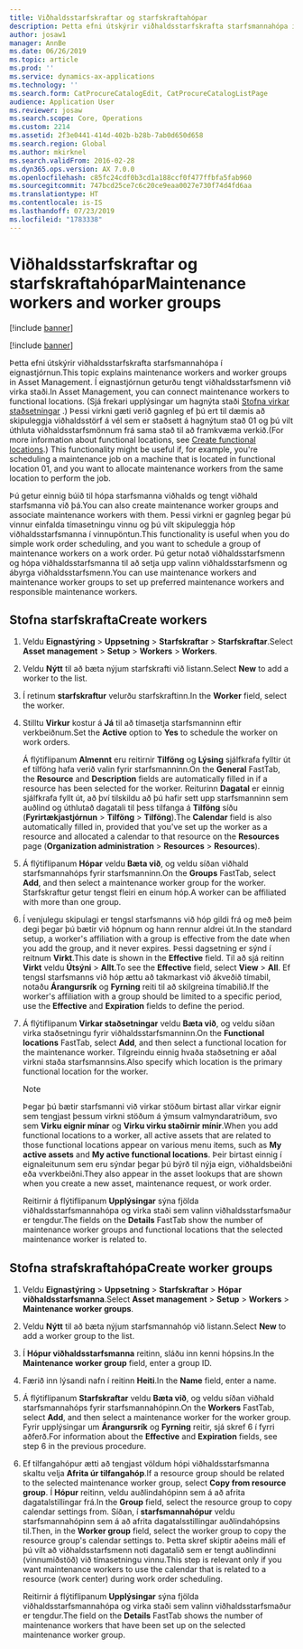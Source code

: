 ```yaml
---
title: Viðhaldsstarfskraftar og starfskraftahópar
description: Þetta efni útskýrir viðhaldsstarfskrafta starfsmannahópa í eignastjórnun.
author: josaw1
manager: AnnBe
ms.date: 06/26/2019
ms.topic: article
ms.prod: ''
ms.service: dynamics-ax-applications
ms.technology: ''
ms.search.form: CatProcureCatalogEdit, CatProcureCatalogListPage
audience: Application User
ms.reviewer: josaw
ms.search.scope: Core, Operations
ms.custom: 2214
ms.assetid: 2f3e0441-414d-402b-b28b-7ab0d650d658
ms.search.region: Global
ms.author: mkirknel
ms.search.validFrom: 2016-02-28
ms.dyn365.ops.version: AX 7.0.0
ms.openlocfilehash: c85fc24cdf0b3cd1a188ccf0f477ffbfa5fab960
ms.sourcegitcommit: 747bcd25ce7c6c20ce9eaa0027e730f74d4fd6aa
ms.translationtype: HT
ms.contentlocale: is-IS
ms.lasthandoff: 07/23/2019
ms.locfileid: "1783338"
---
```

# <a name="maintenance-workers-and-worker-groups"></a><span data-ttu-id="464ee-103">Viðhaldsstarfskraftar og starfskraftahópar</span><span class="sxs-lookup"><span data-stu-id="464ee-103">Maintenance workers and worker groups</span></span>

[!include [banner](../../includes/banner.md)]

[!include [banner](../../includes/preview-banner.md)]

<span data-ttu-id="464ee-104">Þetta efni útskýrir viðhaldsstarfskrafta starfsmannahópa í eignastjórnun.</span><span class="sxs-lookup"><span data-stu-id="464ee-104">This topic explains maintenance workers and worker groups in Asset Management.</span></span> <span data-ttu-id="464ee-105">Í eignastjórnun geturðu tengt viðhaldsstarfsmenn við virka staði.</span><span class="sxs-lookup"><span data-stu-id="464ee-105">In Asset Management, you can connect maintenance workers to functional locations.</span></span> <span data-ttu-id="464ee-106">(Sjá frekari upplýsingar um hagnýta staði [Stofna virkar staðsetningar](../functional-locations/create-functional-locations.md) .) Þessi virkni gæti verið gagnleg ef þú ert til dæmis að skipuleggja viðhaldsstörf á vél sem er staðsett á hagnýtum stað 01 og þú vilt úthluta viðhaldsstarfsmönnum frá sama stað til að framkvæma verkið.</span><span class="sxs-lookup"><span data-stu-id="464ee-106">(For more information about functional locations, see [Create functional locations](../functional-locations/create-functional-locations.md).) This functionality might be useful if, for example, you're scheduling a maintenance job on a machine that is located in functional location 01, and you want to allocate maintenance workers from the same location to perform the job.</span></span>

<span data-ttu-id="464ee-107">Þú getur einnig búið til hópa starfsmanna viðhalds og tengt viðhald starfsmanna við þá.</span><span class="sxs-lookup"><span data-stu-id="464ee-107">You can also create maintenance worker groups and associate maintenance workers with them.</span></span> <span data-ttu-id="464ee-108">Þessi virkni er gagnleg þegar þú vinnur einfalda tímasetningu vinnu og þú vilt skipuleggja hóp viðhaldsstarfsmanna í vinnupöntun.</span><span class="sxs-lookup"><span data-stu-id="464ee-108">This functionality is useful when you do simple work order scheduling, and you want to schedule a group of maintenance workers on a work order.</span></span> <span data-ttu-id="464ee-109">Þú getur notað viðhaldsstarfsmenn og hópa viðhaldsstarfsmanna til að setja upp valinn viðhaldsstarfsmenn og ábyrga viðhaldsstarfsmenn.</span><span class="sxs-lookup"><span data-stu-id="464ee-109">You can use maintenance workers and maintenance worker groups to set up preferred maintenance workers and responsible maintenance workers.</span></span> 


## <a name="create-workers"></a><span data-ttu-id="464ee-110">Stofna starfskrafta</span><span class="sxs-lookup"><span data-stu-id="464ee-110">Create workers</span></span>

1. <span data-ttu-id="464ee-111">Veldu **Eignastýring** \> **Uppsetning** \> **Starfskraftar** \> **Starfskraftar**.</span><span class="sxs-lookup"><span data-stu-id="464ee-111">Select **Asset management** \> **Setup** \> **Workers** \> **Workers**.</span></span>
2. <span data-ttu-id="464ee-112">Veldu **Nýtt** til að bæta nýjum starfskrafti við listann.</span><span class="sxs-lookup"><span data-stu-id="464ee-112">Select **New** to add a worker to the list.</span></span>
3. <span data-ttu-id="464ee-113">Í retinum **starfskraftur** velurðu starfskraftinn.</span><span class="sxs-lookup"><span data-stu-id="464ee-113">In the **Worker** field, select the worker.</span></span>
4. <span data-ttu-id="464ee-114">Stilltu **Virkur** kostur á **Já** til að tímasetja starfsmanninn eftir verkbeiðnum.</span><span class="sxs-lookup"><span data-stu-id="464ee-114">Set the **Active** option to **Yes** to schedule the worker on work orders.</span></span>

    <span data-ttu-id="464ee-115">Á flýtiflipanum **Almennt** eru reitirnir **Tilföng** og **Lýsing** sjálfkrafa fylltir út ef tilföng hafa verið valin fyrir starfsmanninn.</span><span class="sxs-lookup"><span data-stu-id="464ee-115">On the **General** FastTab, the **Resource** and **Description** fields are automatically filled in if a resource has been selected for the worker.</span></span> <span data-ttu-id="464ee-116">Reiturinn **Dagatal** er einnig sjálfkrafa fyllt út, að því tilskildu að þú hafir sett upp starfsmanninn sem auðlind og úthlutað dagatali til þess tilfanga á **Tilföng** síðu (**Fyrirtækjastjórnun** \> **Tilföng** \> **Tilföng**).</span><span class="sxs-lookup"><span data-stu-id="464ee-116">The **Calendar** field is also automatically filled in, provided that you've set up the worker as a resource and allocated a calendar to that resource on the **Resources** page (**Organization administration** \> **Resources** \> **Resources**).</span></span>

5. <span data-ttu-id="464ee-117">Á flýtiflipanum **Hópar** veldu **Bæta við**, og veldu síðan viðhald starfsmannahóps fyrir starfsmanninn.</span><span class="sxs-lookup"><span data-stu-id="464ee-117">On the **Groups** FastTab, select **Add**, and then select a maintenance worker group for the worker.</span></span> <span data-ttu-id="464ee-118">Starfskraftur getur tengst fleiri en einum hóp.</span><span class="sxs-lookup"><span data-stu-id="464ee-118">A worker can be affiliated with more than one group.</span></span>
6. <span data-ttu-id="464ee-119">Í venjulegu skipulagi er tengsl starfsmanns við hóp gildi frá og með þeim degi þegar þú bætir við hópnum og hann rennur aldrei út.</span><span class="sxs-lookup"><span data-stu-id="464ee-119">In the standard setup, a worker's affiliation with a group is effective from the date when you add the group, and it never expires.</span></span> <span data-ttu-id="464ee-120">Þessi dagsetning er sýnd í reitnum **Virkt**.</span><span class="sxs-lookup"><span data-stu-id="464ee-120">This date is shown in the **Effective** field.</span></span> <span data-ttu-id="464ee-121">Til að sjá reitinn **Virkt** veldu **Útsýni** \> **Allt**.</span><span class="sxs-lookup"><span data-stu-id="464ee-121">To see the **Effective** field, select **View** \> **All**.</span></span> <span data-ttu-id="464ee-122">Ef tengsl starfsmanns við hóp ættu að takmarkast við ákveðið tímabil, notaðu **Árangursrík** og **Fyrning** reiti til að skilgreina tímabilið.</span><span class="sxs-lookup"><span data-stu-id="464ee-122">If the worker's affiliation with a group should be limited to a specific period, use the **Effective** and **Expiration** fields to define the period.</span></span>
7. <span data-ttu-id="464ee-123">Á flýtiflipanum **Virkar staðsetningar** veldu **Bæta við**, og veldu síðan virka staðsetningu fyrir viðhaldsstarfsmanninn.</span><span class="sxs-lookup"><span data-stu-id="464ee-123">On the **Functional locations** FastTab, select **Add**, and then select a functional location for the maintenance worker.</span></span> <span data-ttu-id="464ee-124">Tilgreindu einnig hvaða staðsetning er aðal virkni staða starfsmannsins.</span><span class="sxs-lookup"><span data-stu-id="464ee-124">Also specify which location is the primary functional location for the worker.</span></span>

    > [!NOTE]
    > <span data-ttu-id="464ee-125">Þegar þú bætir starfsmanni við virkar stöðum birtast allar virkar eignir sem tengjast þessum virkni stöðum á ýmsum valmyndaratriðum, svo sem **Virku eignir mínar** og **Virku virku staðirnir mínir**.</span><span class="sxs-lookup"><span data-stu-id="464ee-125">When you add functional locations to a worker, all active assets that are related to those functional locations appear on various menu items, such as **My active assets** and **My active functional locations**.</span></span> <span data-ttu-id="464ee-126">Þeir birtast einnig í eignaleitunum sem eru sýndar þegar þú býrð til nýja eign, viðhaldsbeiðni eða vverkbeiðni.</span><span class="sxs-lookup"><span data-stu-id="464ee-126">They also appear in the asset lookups that are shown when you create a new asset, maintenance request, or work order.</span></span>

    <span data-ttu-id="464ee-127">Reitirnir á flýtiflipanum **Upplýsingar** sýna fjölda viðhaldsstarfsmannahópa og virka staði sem valinn viðhaldsstarfsmaður er tengdur.</span><span class="sxs-lookup"><span data-stu-id="464ee-127">The fields on the **Details** FastTab show the number of maintenance worker groups and functional locations that the selected maintenance worker is related to.</span></span>

## <a name="create-worker-groups"></a><span data-ttu-id="464ee-128">Stofna strafskraftahópa</span><span class="sxs-lookup"><span data-stu-id="464ee-128">Create worker groups</span></span>

1. <span data-ttu-id="464ee-129">Veldu **Eignastýring** \> **Uppsetning** \> **Starfskraftar** \> **Hópar viðhaldsstarfsmanna**.</span><span class="sxs-lookup"><span data-stu-id="464ee-129">Select **Asset management** \> **Setup** \> **Workers** \> **Maintenance worker groups**.</span></span>
2. <span data-ttu-id="464ee-130">Veldu **Nýtt** til að bæta nýjum starfsmannahóp við listann.</span><span class="sxs-lookup"><span data-stu-id="464ee-130">Select **New** to add a worker group to the list.</span></span>
3. <span data-ttu-id="464ee-131">Í **Hópur viðhaldsstarfsmanna** reitinn, sláðu inn kenni hópsins.</span><span class="sxs-lookup"><span data-stu-id="464ee-131">In the **Maintenance worker group** field, enter a group ID.</span></span>
4. <span data-ttu-id="464ee-132">Færið inn lýsandi nafn í reitinn **Heiti**.</span><span class="sxs-lookup"><span data-stu-id="464ee-132">In the **Name** field, enter a name.</span></span>
5. <span data-ttu-id="464ee-133">Á flýtiflipanum **Starfskraftar** veldu **Bæta við**, og veldu síðan viðhald starfsmannahóps fyrir starfsmannahópinn.</span><span class="sxs-lookup"><span data-stu-id="464ee-133">On the **Workers** FastTab, select **Add**, and then select a maintenance worker for the worker group.</span></span> <span data-ttu-id="464ee-134">Fyrir upplýsingar um **Árangursrík** og **Fyrning** reitir, sjá skref 6 í fyrri aðferð.</span><span class="sxs-lookup"><span data-stu-id="464ee-134">For information about the **Effective** and **Expiration** fields, see step 6 in the previous procedure.</span></span>
6. <span data-ttu-id="464ee-135">Ef tilfangahópur ætti að tengjast völdum hópi viðhaldsstarfsmanna skaltu velja **Afrita úr tilfangahóp**.</span><span class="sxs-lookup"><span data-stu-id="464ee-135">If a resource group should be related to the selected maintenance worker group, select **Copy from resource group**.</span></span> <span data-ttu-id="464ee-136">Í **Hópur** reitinn, veldu auðlindahópinn sem á að afrita dagatalstillingar frá.</span><span class="sxs-lookup"><span data-stu-id="464ee-136">In the **Group** field, select the resource group to copy calendar settings from.</span></span> <span data-ttu-id="464ee-137">Síðan, í **starfsmannahópur** veldu starfsmannahópinn sem á að afrita dagatalsstillingar auðlindahópsins til.</span><span class="sxs-lookup"><span data-stu-id="464ee-137">Then, in the **Worker group** field, select the worker group to copy the resource group's calendar settings to.</span></span> <span data-ttu-id="464ee-138">Þetta skref skiptir aðeins máli ef þú vilt að viðhaldsstarfsmenn noti dagatalið sem er tengt auðlindinni (vinnumiðstöð) við tímasetningu vinnu.</span><span class="sxs-lookup"><span data-stu-id="464ee-138">This step is relevant only if you want maintenance workers to use the calendar that is related to a resource (work center) during work order scheduling.</span></span>

    <span data-ttu-id="464ee-139">Reitirnir á flýtiflipanum **Upplýsingar** sýna fjölda viðhaldsstarfsmannahópa og virka staði sem valinn viðhaldsstarfsmaður er tengdur.</span><span class="sxs-lookup"><span data-stu-id="464ee-139">The field on the **Details** FastTab shows the number of maintenance workers that have been set up on the selected maintenance worker group.</span></span>

